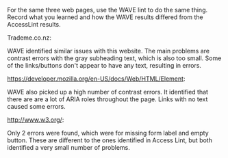 For the same three web pages, use the WAVE lint to do the same thing. Record what you learned and how the WAVE results differed from the AccessLint results.

Trademe.co.nz:

WAVE identified similar issues with this website. The main problems are contrast errors with the gray subheading text, which is also too small. Some of the links/buttons don't appear to have any text, resulting in errors.

https://developer.mozilla.org/en-US/docs/Web/HTML/Element:

WAVE also picked up a high number of contrast errors. It identified that there are are a lot of ARIA roles throughout the page. Links with no text caused some errors.

http://www.w3.org/:

Only 2 errors were found, which were for missing form label and empty button. These are different to the ones identified in Access Lint, but both identified a very small number of problems. 
